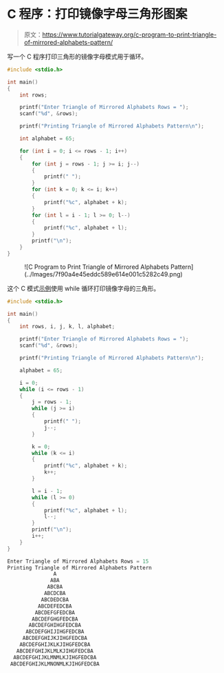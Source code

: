 # C 程序：打印镜像字母三角形图案

> 原文：<https://www.tutorialgateway.org/c-program-to-print-triangle-of-mirrored-alphabets-pattern/>

写一个 C 程序打印三角形的镜像字母模式用于循环。

```c
#include <stdio.h>

int main()
{
	int rows;

	printf("Enter Triangle of Mirrored Alphabets Rows = ");
	scanf("%d", &rows);

	printf("Printing Triangle of Mirrored Alphabets Pattern\n");

	int alphabet = 65;

	for (int i = 0; i <= rows - 1; i++)
	{
		for (int j = rows - 1; j >= i; j--)
		{
			printf(" ");
		}
		for (int k = 0; k <= i; k++)
		{
			printf("%c", alphabet + k);
		}
		for (int l = i - 1; l >= 0; l--)
		{
			printf("%c", alphabet + l);
		}
		printf("\n");
	}
}
```

<figure class="wp-block-image size-large">![C Program to Print Triangle of Mirrored Alphabets Pattern](../Images/7f90a4e45eddc589e614e001c5282c49.png)</figure>

这个 C 模式[示例](https://www.tutorialgateway.org/c-programming-examples/)使用 while 循环打印镜像字母的三角形。

```c
#include <stdio.h>

int main()
{
	int rows, i, j, k, l, alphabet;

	printf("Enter Triangle of Mirrored Alphabets Rows = ");
	scanf("%d", &rows);

	printf("Printing Triangle of Mirrored Alphabets Pattern\n");

	alphabet = 65;

	i = 0;
	while (i <= rows - 1)
	{
		j = rows - 1;
		while (j >= i)
		{
			printf(" ");
			j--;
		}

		k = 0;
		while (k <= i)
		{
			printf("%c", alphabet + k);
			k++;
		}

		l = i - 1;
		while (l >= 0)
		{
			printf("%c", alphabet + l);
			l--;
		}
		printf("\n");
		i++;
	}
}
```

```c
Enter Triangle of Mirrored Alphabets Rows = 15
Printing Triangle of Mirrored Alphabets Pattern
               A
              ABA
             ABCBA
            ABCDCBA
           ABCDEDCBA
          ABCDEFEDCBA
         ABCDEFGFEDCBA
        ABCDEFGHGFEDCBA
       ABCDEFGHIHGFEDCBA
      ABCDEFGHIJIHGFEDCBA
     ABCDEFGHIJKJIHGFEDCBA
    ABCDEFGHIJKLKJIHGFEDCBA
   ABCDEFGHIJKLMLKJIHGFEDCBA
  ABCDEFGHIJKLMNMLKJIHGFEDCBA
 ABCDEFGHIJKLMNONMLKJIHGFEDCBA
```